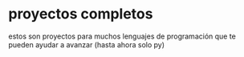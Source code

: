 # proyectos completos
estos son proyectos para muchos lenguajes de programación que te pueden ayudar a avanzar (hasta ahora solo py)
